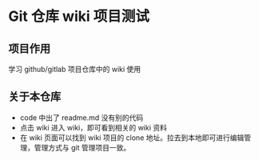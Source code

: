 # Git 仓库 wiki 项目测试

## 项目作用
学习 github/gitlab 项目仓库中的 wiki 使用

## 关于本仓库
* code 中出了 readme.md 没有别的代码
* 点击 wiki 进入 wiki，即可看到相关的 wiki 资料
* 在 wiki 页面可以找到 wiki 项目的 clone 地址。拉去到本地即可进行编辑管理，管理方式与 git 管理项目一致。
